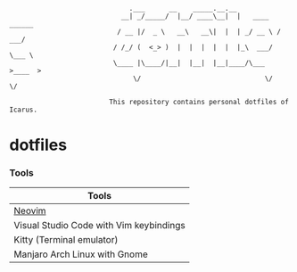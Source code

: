 ```
                              .___      __    _____.__.__
                            __| _/_____/  |__/ ____\__|  |   ____   ______
                           / __ |/  _ \   __\   __\|  |  | _/ __ \ /  ___/
                          / /_/ (  <_> )  |  |  |  |  |  |_\  ___/ \___ \
                          \____ |\____/|__|  |__|  |__|____/\___  >____  >
                               \/                               \/     \/

                         This repository contains personal dotfiles of Icarus.
```

# dotfiles

### Tools

| Tools                                   |
| --------------------------------------- |
| [Neovim][]                              |
| Visual Studio Code with Vim keybindings |
| Kitty (Terminal emulator)               |
| Manjaro Arch Linux with Gnome           |

[Neovim]: https://github.com/HicaroD/nvim-cfg-lua
